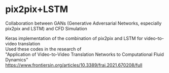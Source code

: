 # pix2pix+LSTM
Collaboration between GANs (Generative Adversarial Networks, especially pix2pix and LSTM) and CFD Simulation

Keras implementation of the combination of pix2pix and LSTM for video-to-video translation<br>
Used these codes in the research of<br>
"Application of Video-to-Video Translation Networks to Computational Fluid Dynamics"<br>
https://www.frontiersin.org/articles/10.3389/frai.2021.670208/full

